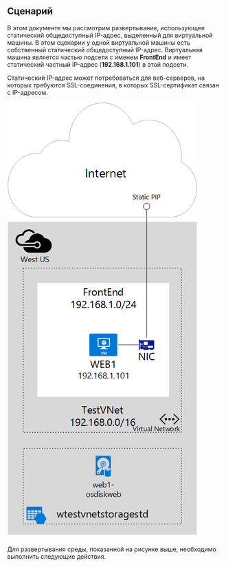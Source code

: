 ## Сценарий
В этом документе мы рассмотрим развертывание, использующее статический общедоступный IP-адрес, выделенный для виртуальной машины. В этом сценарии у одной виртуальной машины есть собственный статический общедоступный IP-адрес. Виртуальная машина является частью подсети с именем **FrontEnd** и имеет статический частный IP-адрес (**192.168.1.101**) в этой подсети.

Статический IP-адрес может потребоваться для веб-серверов, на которых требуются SSL-соединения, в которых SSL-сертификат связан с IP-адресом.

![ОПИСАНИЕ ОБРАЗА](./media/virtual-network-deploy-static-pip-scenario-include/figure1.png)

Для развертывания среды, показанной на рисунке выше, необходимо выполнить следующие действия.

<!---HONumber=AcomDC_0114_2016-->